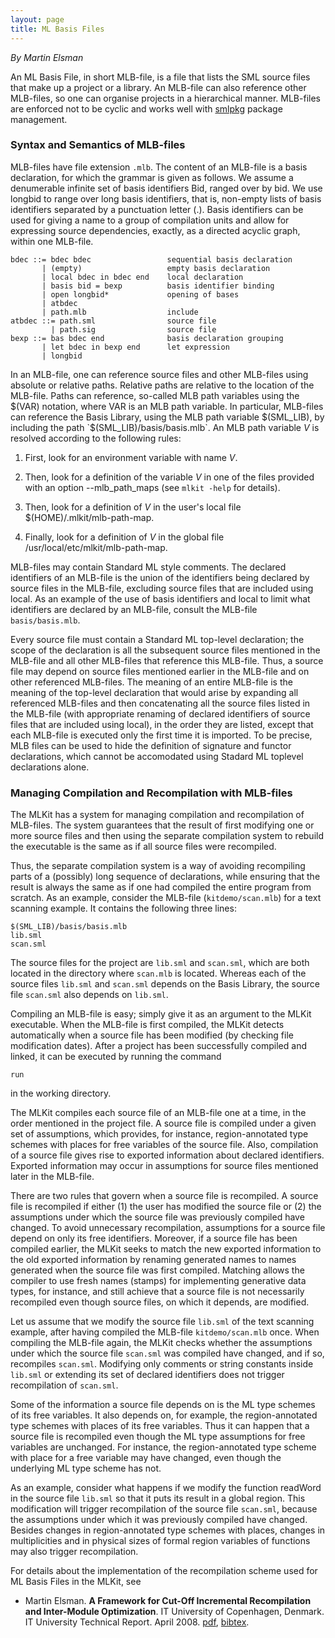 ```yaml
---
layout: page
title: ML Basis Files
---
```

_By Martin Elsman_

An ML Basis File, in short MLB-file, is a file that lists the SML
source files that make up a project or a library. An MLB-file can also
reference other MLB-files, so one can organise projects in a
hierarchical manner. MLB-files are enforced not to be cyclic and works
well with [smlpkg](https://github.com/diku-dk/smlpkg) package
management.

### Syntax and Semantics of MLB-files

MLB-files have file extension `.mlb`. The content of an MLB-file is a
basis declaration, for which the grammar is given as follows. We
assume a denumerable infinite set of basis identifiers Bid, ranged
over by bid. We use longbid to range over long basis identifiers, that
is, non-empty lists of basis identifiers separated by a punctuation
letter (.). Basis identifiers can be used for giving a name to a group
of compilation units and allow for expressing source dependencies,
exactly, as a directed acyclic graph, within one MLB-file.

    bdec ::= bdec bdec                 sequential basis declaration
           | (empty)                   empty basis declaration
           | local bdec in bdec end    local declaration
           | basis bid = bexp          basis identifier binding
           | open longbid*             opening of bases
           | atbdec
           | path.mlb                  include
    atbdec ::= path.sml                source file
             | path.sig                source file
    bexp ::= bas bdec end              basis declaration grouping
           | let bdec in bexp end      let expression
           | longbid

In an MLB-file, one can reference source files and other MLB-files
using absolute or relative paths. Relative paths are relative to the
location of the MLB-file. Paths can reference, so-called MLB path
variables using the $(VAR) notation, where VAR is an MLB path
variable. In particular, MLB-files can reference the Basis Library,
using the MLB path variable $(SML_LIB), by including the path
`$(SML_LIB)/basis/basis.mlb`. An MLB path variable _V_ is resolved
according to the following rules:

1. First, look for an environment variable with name _V_.

1. Then, look for a definition of the variable _V_ in one of the files
provided with an option --mlb_path_maps (see `mlkit -help` for
details).

1. Then, look for a definition of _V_ in the user's local file
$(HOME)/.mlkit/mlb-path-map.

1. Finally, look for a definition of _V_ in the global file /usr/local/etc/mlkit/mlb-path-map.

MLB-files may contain Standard ML style comments. The declared
identifiers of an MLB-file is the union of the identifiers being
declared by source files in the MLB-file, excluding source files that
are included using local. As an example of the use of basis
identifiers and local to limit what identifiers are declared by an
MLB-file, consult the MLB-file `basis/basis.mlb`.

Every source file must contain a Standard ML top-level declaration;
the scope of the declaration is all the subsequent source files
mentioned in the MLB-file and all other MLB-files that reference this
MLB-file. Thus, a source file may depend on source files mentioned
earlier in the MLB-file and on other referenced MLB-files. The meaning
of an entire MLB-file is the meaning of the top-level declaration that
would arise by expanding all referenced MLB-files and then
concatenating all the source files listed in the MLB-file (with
appropriate renaming of declared identifiers of source files that are
included using local), in the order they are listed, except that each
MLB-file is executed only the first time it is imported. To be
precise, MLB files can be used to hide the definition of signature and
functor declarations, which cannot be accomodated using Stadard ML
toplevel declarations alone.

### Managing Compilation and Recompilation with MLB-files

The MLKit has a system for managing compilation and recompilation of
MLB-files. The system guarantees that the result of first modifying
one or more source files and then using the separate compilation
system to rebuild the executable is the same as if all source files
were recompiled.

Thus, the separate compilation system is a way of avoiding recompiling
parts of a (possibly) long sequence of declarations, while ensuring
that the result is always the same as if one had compiled the entire
program from scratch. As an example, consider the MLB-file
(`kitdemo/scan.mlb`) for a text scanning example. It contains the
following three lines:

    $(SML_LIB)/basis/basis.mlb
    lib.sml
    scan.sml

The source files for the project are `lib.sml` and `scan.sml`, which are
both located in the directory where `scan.mlb` is located. Whereas each
of the source files `lib.sml` and `scan.sml` depends on the Basis Library,
the source file `scan.sml` also depends on `lib.sml`.

Compiling an MLB-file is easy; simply give it as an argument to the
MLKit executable. When the MLB-file is first compiled, the MLKit
detects automatically when a source file has been modified (by
checking file modification dates). After a project has been
successfully compiled and linked, it can be executed by running the
command

    run

in the working directory.

The MLKit compiles each source file of an MLB-file one at a time, in
the order mentioned in the project file. A source file is compiled
under a given set of assumptions, which provides, for instance,
region-annotated type schemes with places for free variables of the
source file. Also, compilation of a source file gives rise to exported
information about declared identifiers. Exported information may occur
in assumptions for source files mentioned later in the MLB-file.

There are two rules that govern when a source file is recompiled. A
source file is recompiled if either (1) the user has modified the
source file or (2) the assumptions under which the source file was
previously compiled have changed. To avoid unnecessary recompilation,
assumptions for a source file depend on only its free
identifiers. Moreover, if a source file has been compiled earlier, the
MLKit seeks to match the new exported information to the old exported
information by renaming generated names to names generated when the
source file was first compiled. Matching allows the compiler to use
fresh names (stamps) for implementing generative data types, for
instance, and still achieve that a source file is not necessarily
recompiled even though source files, on which it depends, are
modified.

Let us assume that we modify the source file `lib.sml` of the text
scanning example, after having compiled the MLB-file `kitdemo/scan.mlb`
once. When compiling the MLB-file again, the MLKit checks whether the
assumptions under which the source file `scan.sml` was compiled have
changed, and if so, recompiles `scan.sml`. Modifying only comments or
string constants inside `lib.sml` or extending its set of declared
identifiers does not trigger recompilation of `scan.sml`.

Some of the information a source file depends on is the ML type
schemes of its free variables. It also depends on, for example, the
region-annotated type schemes with places of its free variables. Thus
it can happen that a source file is recompiled even though the ML type
assumptions for free variables are unchanged. For instance, the
region-annotated type scheme with place for a free variable may have
changed, even though the underlying ML type scheme has not.

As an example, consider what happens if we modify the function
readWord in the source file `lib.sml` so that it puts its result in a
global region. This modification will trigger recompilation of the
source file `scan.sml`, because the assumptions under which it was
previously compiled have changed. Besides changes in region-annotated
type schemes with places, changes in multiplicities and in physical
sizes of formal region variables of functions may also trigger
recompilation.

For details about the implementation of the recompilation scheme used
for ML Basis Files in the MLKit, see

* Martin Elsman. __A Framework for Cut-Off Incremental Recompilation
and Inter-Module Optimization__. IT University of Copenhagen,
Denmark. IT University Technical Report. April 2008. [pdf]({{BASE_PATH}}/pdf/sepcomp_tr.pdf),
[bibtex]({{BASE_PATH}}/pdf/sepcomp_tr.bibtex.txt).
